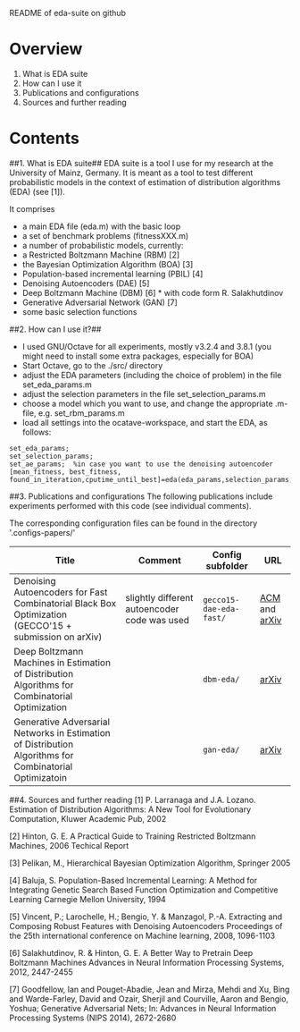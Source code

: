 README of eda-suite on github

# Overview
1. What is EDA suite
2. How can I use it
3. Publications and configurations
4. Sources and further reading

# Contents
##1. What is EDA suite##
EDA suite is a tool I use for my research at the University of Mainz, Germany.
It is meant as a tool to test different probabilistic models in the 
context of estimation of distribution algorithms (EDA) (see [1]).

It comprises
* a main EDA file (eda.m) with the basic loop
* a set of benchmark problems (fitnessXXX.m)
* a number of probabilistic models, currently:
 * a Restricted Boltzmann Machine (RBM) [2]
 * the Bayesian Optimization Algorithm (BOA) [3]
 * Population-based incremental learning  (PBIL) [4]
 * Denoising Autoencoders (DAE) [5]
 * Deep Boltzmann Machine (DBM) [6]  * with code form R. Salakhutdinov
 * Generative Adversarial Network (GAN) [7]
* some basic selection functions
 
##2. How can I use it?##
 * I used GNU/Octave for all experiments, mostly v3.2.4 and 3.8.1
   (you might need to install some extra packages, especially for BOA) 
 * Start Octave, go to the ./src/ directory
 * adjust the EDA parameters (including the choice of problem)
    in the file set_eda_params.m
 * adjust the selection parameters in the file set_selection_params.m
 * choose a model which you want to use, and change the appropriate 
   .m-file, e.g. set_rbm_params.m
 * load all settings into the ocatave-workspace, and start the EDA,
   as follows:

```
set_eda_params;
set_selection_params;
set_ae_params;  %in case you want to use the denoising autoencoder
[mean_fitness, best_fitness, found_in_iteration,cputime_until_best]=eda(eda_params,selection_params,model_params)
```
##3. Publications and configurations
The following publications include experiments performed with this code (see individual comments).

The corresponding configuration files can be found in the directory '.configs-papers/'

Title|Comment|Config subfolder|URL
--- | --- | --- | --- 
Denoising Autoencoders for Fast Combinatorial Black Box Optimization (GECCO'15 + submission on arXiv)|slightly different autoencoder code was used|`gecco15-dae-eda-fast/`|[ACM](http://dl.acm.org/citation.cfm?doid=2739482.2764691) and [arXiv](http://arxiv.org/abs/1503.01954)
Deep Boltzmann Machines in Estimation of Distribution Algorithms for Combinatorial Optimization||`dbm-eda/`|[arXiv](http://arxiv.org/abs/1509.06535)
Generative Adversarial Networks in Estimation of Distribution Algorithms for Combinatorial Optimizatoin||`gan-eda/`|[arXiv](http://arxiv.org/abs/1509.09235)

##4. Sources and further reading
[1] P. Larranaga and J.A. Lozano. Estimation of Distribution Algorithms: A New Tool for Evolutionary Computation, Kluwer Academic Pub, 2002

[2] Hinton, G. E. A Practical Guide to Training Restricted Boltzmann Machines, 2006 Techical Report 

[3] Pelikan, M., Hierarchical Bayesian Optimization Algorithm, Springer 2005

[4] Baluja, S. Population-Based Incremental Learning: A Method for Integrating Genetic Search Based Function Optimization and Competitive Learning Carnegie Mellon University, 1994

[5] Vincent, P.; Larochelle, H.; Bengio, Y. & Manzagol, P.-A. Extracting and Composing Robust Features with Denoising Autoencoders Proceedings of the 25th international conference on Machine learning, 2008, 1096-1103

[6] Salakhutdinov, R. & Hinton, G. E. A Better Way to Pretrain Deep Boltzmann Machines Advances in Neural Information Processing Systems, 2012, 2447-2455

[7] Goodfellow, Ian and Pouget-Abadie, Jean and Mirza, Mehdi and Xu, Bing and Warde-Farley, David and Ozair, Sherjil and Courville, Aaron and Bengio, Yoshua; Generative Adversarial Nets; In: Advances in Neural Information Processing Systems (NIPS 2014), 2672-2680

